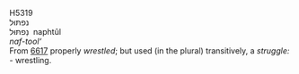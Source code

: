 <body>
  <p>H5319<br>  נפתּוּל  <br> נַפתּּוּל  ‎  naphtûl  <br><i>naf-tool‘ </i><br>From <a href="h6617.htm">6617</a>  properly <i>wrestled</i>; but used (in the plural) transitively, a <i>struggle: - </i>wrestling.<br></p>
 </body>